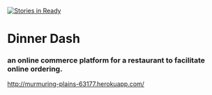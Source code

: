 [![Stories in Ready](https://badge.waffle.io/Amrrbakry/dinner-dash.png?label=ready&title=Ready)](https://waffle.io/Amrrbakry/dinner-dash)

# Dinner Dash
### an online commerce platform for a restaurant to facilitate online ordering.
http://murmuring-plains-63177.herokuapp.com/
